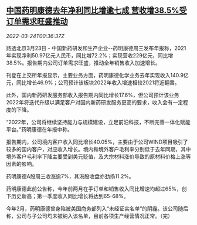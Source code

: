 <!--1648083663000-->
[中国药明康德去年净利同比增逾七成 营收增38.5%受订单需求旺盛推动](https://cn.reuters.com/article/wuxi-apptec-0323-wedn-idCNKCS2LL01B)
------

<div><i>2022-03-24T00:36:37Z</i></div><p>路透北京3月23日 - 中国新药研发和生产企业--药明康德周三发布年报称，2021年实现净利50.97亿元人民币，同比增72.2%；实现营收229亿元，同比增38.5%。报告期内公司订单需求旺盛，推动全年销售收入加速增长。</p><p>刊登在上交所年报显示，主要业务方面，药明康德化学业务去年实现收入140.9亿元，同比增长46.9%；公司预计该板块2022年收入增速相较2021将近翻番。</p><p>此外，国内新药研发服务部收入报告期内同比增长17.6%，但公司预计该业务2022年将迭代升级以满足客户对国内新药研发服务更高的要求，收入会有一定程度的下降。</p><p>“2022年，公司将继续坚持能力与规模建设，立足前沿科技，不断完善一体化赋能平台。”药明康德在年报中称。</p><p>报告期内，公司境内客户收入同比增长40.05%，主要由于公司WIND项目吸引了较多的国内客户，对应收入增长。境内和境外客户毛利率分别低于去年同期，其中境外客户毛利率下降主要受到美元贬值，及大宗材料涨价导致的原材料价格上涨等因素的影响。</p><p>药明康德A股周三收涨逾7%，其港股收盘亦劲扬11.2%。</p><p>药明康德此前公告称，今年前两月在手订单和销售收入同比增速均超过65%，创下历史新高；第一季度收入同比增长将达到65-68%。</p><p>今年2月，药明康德曾身陷被美国商务部列入“未经证实名单”的阴霾。该公司随后称，公司与子公司均未被纳入该名单，目前各项生产经营情况正常。（完）</p>
